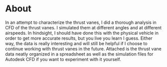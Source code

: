 # About
In an attempt to characterize the thrust vanes, I did a thorough analysis in CFD of the thrust vanes. I simulated them at different angles and at different airspeeds. In hindsight, I should have done this with the physical vehicle in order to get more accurate results, but you live you learn I guess. Either way, the data is really interesting and will still be helpful if I choose to continue working with thrust vanes in the future. Attached is the thrust vane data neatly organized in a spreadsheet as well as the simulation files for Autodesk CFD if you want to experiment with it yourself.
